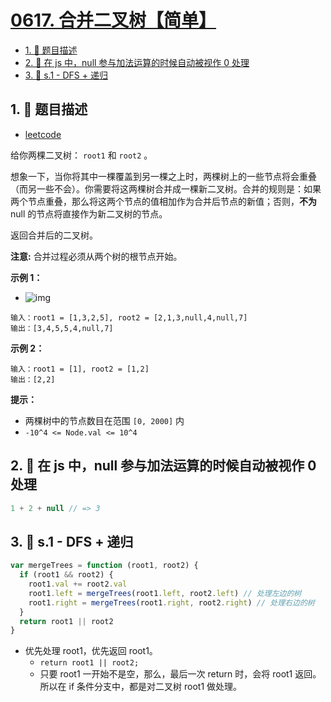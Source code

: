 # [0617. 合并二叉树【简单】](https://github.com/tnotesjs/TNotes.leetcode/tree/main/notes/0617.%20%E5%90%88%E5%B9%B6%E4%BA%8C%E5%8F%89%E6%A0%91%E3%80%90%E7%AE%80%E5%8D%95%E3%80%91)

<!-- region:toc -->

- [1. 📝 题目描述](#1--题目描述)
- [2. 📒 在 js 中，null 参与加法运算的时候自动被视作 0 处理](#2--在-js-中null-参与加法运算的时候自动被视作-0-处理)
- [3. 🎯 s.1 - DFS + 递归](#3--s1---dfs--递归)

<!-- endregion:toc -->

## 1. 📝 题目描述

- [leetcode](https://leetcode.cn/problems/merge-two-binary-trees/)

给你两棵二叉树： `root1` 和 `root2` 。

想象一下，当你将其中一棵覆盖到另一棵之上时，两棵树上的一些节点将会重叠（而另一些不会）。你需要将这两棵树合并成一棵新二叉树。合并的规则是：如果两个节点重叠，那么将这两个节点的值相加作为合并后节点的新值；否则，**不为** null 的节点将直接作为新二叉树的节点。

返回合并后的二叉树。

**注意:** 合并过程必须从两个树的根节点开始。

**示例 1：**

- ![img](https://cdn.jsdelivr.net/gh/tnotesjs/imgs@main/2024-11-03-10-15-50.png)

```
输入：root1 = [1,3,2,5], root2 = [2,1,3,null,4,null,7]
输出：[3,4,5,5,4,null,7]
```

**示例 2：**

```
输入：root1 = [1], root2 = [1,2]
输出：[2,2]
```

**提示：**

- 两棵树中的节点数目在范围 `[0, 2000]` 内
- `-10^4 <= Node.val <= 10^4`

## 2. 📒 在 js 中，null 参与加法运算的时候自动被视作 0 处理

```js
1 + 2 + null // => 3
```

## 3. 🎯 s.1 - DFS + 递归

```js
var mergeTrees = function (root1, root2) {
  if (root1 && root2) {
    root1.val += root2.val
    root1.left = mergeTrees(root1.left, root2.left) // 处理左边的树
    root1.right = mergeTrees(root1.right, root2.right) // 处理右边的树
  }
  return root1 || root2
}
```

- 优先处理 root1，优先返回 root1。
  - `return root1 || root2;`
  - 只要 root1 一开始不是空，那么，最后一次 return 时，会将 root1 返回。所以在 if 条件分支中，都是对二叉树 root1 做处理。
